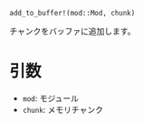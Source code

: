 ```
add_to_buffer!(mod::Mod, chunk)
```

チャンクをバッファに追加します。

# 引数

  * `mod`: モジュール
  * `chunk`: メモリチャンク
